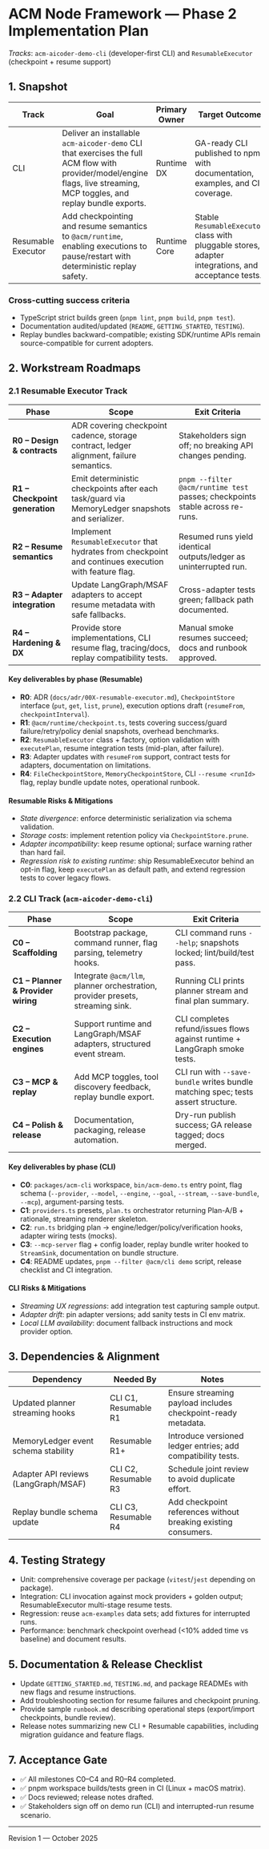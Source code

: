# ACM Node Framework — Phase 2 Implementation Plan

_Tracks_: `acm-aicoder-demo-cli` (developer-first CLI) and `ResumableExecutor` (checkpoint + resume support)

## 1. Snapshot

| Track | Goal | Primary Owner | Target Outcome |
| --- | --- | --- | --- |
| CLI | Deliver an installable `acm-aicoder-demo` CLI that exercises the full ACM flow with provider/model/engine flags, live streaming, MCP toggles, and replay bundle exports. | Runtime DX | GA-ready CLI published to npm with documentation, examples, and CI coverage. |
| Resumable Executor | Add checkpointing and resume semantics to `@acm/runtime`, enabling executions to pause/restart with deterministic replay safety. | Runtime Core | Stable `ResumableExecutor` class with pluggable stores, adapter integrations, and acceptance tests. |

### Cross-cutting success criteria

- TypeScript strict builds green (`pnpm lint`, `pnpm build`, `pnpm test`).
- Documentation audited/updated (`README`, `GETTING_STARTED`, `TESTING`).
- Replay bundles backward-compatible; existing SDK/runtime APIs remain source-compatible for current adopters.

## 2. Workstream Roadmaps

### 2.1 Resumable Executor Track

| Phase | Scope | Exit Criteria |
| --- | --- | --- |
| **R0 – Design & contracts** | ADR covering checkpoint cadence, storage contract, ledger alignment, failure semantics. | Stakeholders sign off; no breaking API changes pending. |
| **R1 – Checkpoint generation** | Emit deterministic checkpoints after each task/guard via MemoryLedger snapshots and serializer. | `pnpm --filter @acm/runtime test` passes; checkpoints stable across re-runs. |
| **R2 – Resume semantics** | Implement `ResumableExecutor` that hydrates from checkpoint and continues execution with feature flag. | Resumed runs yield identical outputs/ledger as uninterrupted run. |
| **R3 – Adapter integration** | Update LangGraph/MSAF adapters to accept resume metadata with safe fallbacks. | Cross-adapter tests green; fallback path documented. |
| **R4 – Hardening & DX** | Provide store implementations, CLI resume flag, tracing/docs, replay compatibility tests. | Manual smoke resumes succeed; docs and runbook approved. |

#### Key deliverables by phase (Resumable)

- **R0**: ADR (`docs/adr/00X-resumable-executor.md`), `CheckpointStore` interface (`put`, `get`, `list`, `prune`), execution options draft (`resumeFrom`, `checkpointInterval`).
- **R1**: `@acm/runtime/checkpoint.ts`, tests covering success/guard failure/retry/policy denial snapshots, overhead benchmarks.
- **R2**: `ResumableExecutor` class + factory, option validation with `executePlan`, resume integration tests (mid-plan, after failure).
- **R3**: Adapter updates with `resumeFrom` support, contract tests for adapters, documentation on limitations.
- **R4**: `FileCheckpointStore`, `MemoryCheckpointStore`, CLI `--resume <runId>` flag, replay bundle update notes, operational runbook.

#### Resumable Risks & Mitigations

- _State divergence_: enforce deterministic serialization via schema validation.
- _Storage costs_: implement retention policy via `CheckpointStore.prune`.
- _Adapter incompatibility_: keep resume optional; surface warning rather than hard fail.
- _Regression risk to existing runtime_: ship ResumableExecutor behind an opt-in flag, keep `executePlan` as default path, and extend regression tests to cover legacy flows.

### 2.2 CLI Track (`acm-aicoder-demo-cli`)

| Phase | Scope | Exit Criteria |
| --- | --- | --- |
| **C0 – Scaffolding** | Bootstrap package, command runner, flag parsing, telemetry hooks. | CLI command runs `--help`; snapshots locked; lint/build/test pass. |
| **C1 – Planner & Provider wiring** | Integrate `@acm/llm`, planner orchestration, provider presets, streaming sink. | Running CLI prints planner stream and final plan summary. |
| **C2 – Execution engines** | Support runtime and LangGraph/MSAF adapters, structured event stream. | CLI completes refund/issues flows against runtime + LangGraph smoke tests. |
| **C3 – MCP & replay** | Add MCP toggles, tool discovery feedback, replay bundle export. | CLI run with `--save-bundle` writes bundle matching spec; tests assert structure. |
| **C4 – Polish & release** | Documentation, packaging, release automation. | Dry-run publish success; GA release tagged; docs merged. |

#### Key deliverables by phase (CLI)

- **C0**: `packages/acm-cli` workspace, `bin/acm-demo.ts` entry point, flag schema (`--provider`, `--model`, `--engine`, `--goal`, `--stream`, `--save-bundle`, `--mcp`), argument-parsing tests.
- **C1**: `providers.ts` presets, `plan.ts` orchestrator returning Plan-A/B + rationale, streaming renderer skeleton.
- **C2**: `run.ts` bridging plan → engine/ledger/policy/verification hooks, adapter wiring tests (mocks).
- **C3**: `--mcp-server` flag + config loader, replay bundle writer hooked to `StreamSink`, documentation on bundle structure.
- **C4**: README updates, `pnpm --filter @acm/cli demo` script, release checklist and CI integration.

#### CLI Risks & Mitigations

- _Streaming UX regressions_: add integration test capturing sample output.
- _Adapter drift_: pin adapter versions; add sanity tests in CI env matrix.
- _Local LLM availability_: document fallback instructions and mock provider option.

## 3. Dependencies & Alignment

| Dependency | Needed By | Notes |
| --- | --- | --- |
| Updated planner streaming hooks | CLI C1, Resumable R1 | Ensure streaming payload includes checkpoint-ready metadata. |
| MemoryLedger event schema stability | Resumable R1+ | Introduce versioned ledger entries; add compatibility tests. |
| Adapter API reviews (LangGraph/MSAF) | CLI C2, Resumable R3 | Schedule joint review to avoid duplicate effort. |
| Replay bundle schema update | CLI C3, Resumable R4 | Add checkpoint references without breaking existing consumers. |

## 4. Testing Strategy

- Unit: comprehensive coverage per package (`vitest`/`jest` depending on package).
- Integration: CLI invocation against mock providers + golden output; ResumableExecutor multi-stage resume tests.
- Regression: reuse `acm-examples` data sets; add fixtures for interrupted runs.
- Performance: benchmark checkpoint overhead (<10% added time vs baseline) and document results.

## 5. Documentation & Release Checklist

- Update `GETTING_STARTED.md`, `TESTING.md`, and package READMEs with new flags and resume instructions.
- Add troubleshooting section for resume failures and checkpoint pruning.
- Provide sample `runbook.md` describing operational steps (export/import checkpoints, bundle review).
- Release notes summarizing new CLI + Resumable capabilities, including migration guidance and feature flags.

## 7. Acceptance Gate

- ✅ All milestones C0–C4 and R0–R4 completed.
- ✅ pnpm workspace builds/tests green in CI (Linux + macOS matrix).
- ✅ Docs reviewed; release notes drafted.
- ✅ Stakeholders sign off on demo run (CLI) and interrupted-run resume scenario.

---

Revision 1 — October 2025
